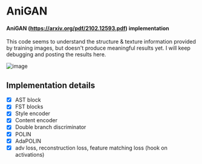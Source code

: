 # AniGAN
#### AniGAN (https://arxiv.org/pdf/2102.12593.pdf) implementation

This code seems to understand the structure & texture information provided by training images, but doesn't produce meaningful results yet. I will keep debugging and posting the results here.

![image](https://user-images.githubusercontent.com/19499513/114551562-8f6d4180-9c9e-11eb-88e3-f6953ab70e95.png)

## Implementation details

- [x] AST block
- [x] FST blocks 
- [x] Style encoder
- [x] Content encoder
- [x] Double branch discriminator
- [x] POLIN
- [x] AdaPOLIN
- [x] adv loss, reconstruction loss, feature matching loss (hook on activations)
